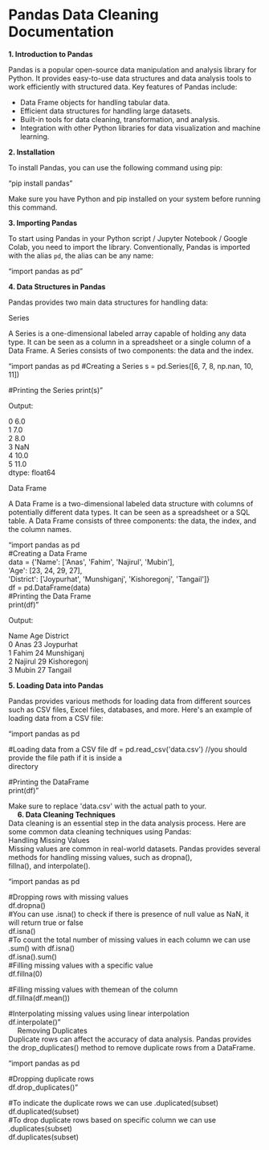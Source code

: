<h1>Pandas Data Cleaning Documentation</h1>

<b>1. Introduction to Pandas</b>

Pandas is a popular open-source data manipulation and analysis library for Python. It provides easy-to-use data structures and data analysis tools to work efficiently with structured data.
Key features of Pandas include:

- Data Frame objects for handling tabular data.
- Efficient data structures for handling large datasets.
- Built-in tools for data cleaning, transformation, and analysis.
- Integration with other Python libraries for data visualization and machine learning.

<b>2. Installation</b>

To install Pandas, you can use the following command using pip:

“pip install pandas”

Make sure you have Python and pip installed on your system before running this command.

<b>3. Importing Pandas</b>

To start using Pandas in your Python script / Jupyter Notebook / Google Colab, you need to import the library. Conventionally, Pandas is imported with the alias `pd`, the alias can be any name:

“import pandas as pd”

<b>4. Data Structures in Pandas</b>

Pandas provides two main data structures for handling data:

Series

A Series is a one-dimensional labeled array capable of holding any data type. It can be seen as a column in a spreadsheet or a single column of a Data Frame. A Series consists of two components: the data and the index.



“import pandas as pd
#Creating a Series
s = pd.Series([6, 7, 8, np.nan, 10, 11])

#Printing the Series
print(s)”

Output:

0    6.0<br>
1    7.0<br>
2    8.0<br>
3    NaN<br>
4    10.0<br>
5    11.0<br>
dtype: float64 <br>

Data Frame<br>

A Data Frame is a two-dimensional labeled data structure with columns of potentially different data types. It can be seen as a spreadsheet or a SQL table. A Data Frame consists of three components: the data, the index, and the column names.<br>

“import pandas as pd<br>
#Creating a Data Frame<br>
data = {'Name': ['Anas', 'Fahim', 'Najirul', 'Mubin'],<br>
        'Age': [23, 24, 29, 27],<br>
        'District': ['Joypurhat', 'Munshiganj', 'Kishoregonj', 'Tangail']}<br>
df = pd.DataFrame(data)<br>
#Printing the Data Frame<br>
print(df)”<br>

Output:

   Name    Age    District<br>
0 Anas     23     Joypurhat<br>
1 Fahim    24     Munshiganj<br>
2 Najirul  29     Kishoregonj<br>
3 Mubin    27     Tangail<br>

<b>5. Loading Data into Pandas</b>

Pandas provides various methods for loading data from different sources such as CSV files, Excel files, databases, and more. Here's an example of loading data from a CSV file:<br>

“import pandas as pd

#Loading data from a CSV file
df = pd.read_csv('data.csv')   //you should provide the file path if it is inside a                        
                                                 directory<br>

#Printing the DataFrame<br>
print(df)”<br>

Make sure to replace 'data.csv' with the actual path to your.<br>
 
<b>6. Data Cleaning Techniques</b><br>
Data cleaning is an essential step in the data analysis process. Here are some common data cleaning techniques using Pandas:<br>
Handling Missing Values<br>
Missing values are common in real-world datasets. Pandas provides several methods for handling missing values, such as dropna(),<br> fillna(), and interpolate().<br>

“import pandas as pd<br>

#Dropping rows with missing values<br>
 df.dropna()<br>
#You can use .isna() to check if there is presence of null value as NaN, it will return true or false <br>
df.isna()<br>
#To count the total number of  missing values in each column  we can use .sum() with df.isna()<br>
df.isna().sum()<br>
#Filling missing values with a specific value <br>
df.fillna(0) <br>

#Filling missing values with themean of the column <br>
df.fillna(df.mean()) <br>

#Interpolating missing values using linear interpolation <br>
df.interpolate()” <br>
 
Removing Duplicates<br>
Duplicate rows can affect the accuracy of data analysis. Pandas provides the drop_duplicates() method to remove duplicate rows from a DataFrame.<br>

“import pandas as pd <br>

#Dropping duplicate rows<br>
 df.drop_duplicates()”<br>

#To indicate the duplicate rows we can use .duplicated(subset)<br>
df.duplicated(subset)<br>
#To drop duplicate rows based on specific column we can use .duplicates(subset)<br>
df.duplicates(subset)<br>
